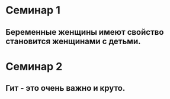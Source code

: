 # Семинар 1 

## Беременные женщины имеют свойство становится женщинами с детьми. 

# Семинар 2

## Гит - это очень важно и круто.